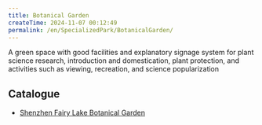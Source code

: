 ```yaml
---
title: Botanical Garden
createTime: 2024-11-07 00:12:49
permalink: /en/SpecializedPark/BotanicalGarden/
---
```


A green space with good facilities and explanatory signage system for plant science research, introduction and domestication, plant protection, and activities such as viewing, recreation, and science popularization

## Catalogue
- [Shenzhen Fairy Lake Botanical Garden](./罗湖-1.深圳市仙湖植物园.md)
